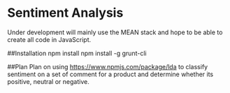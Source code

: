 # Sentiment Analysis

Under development will mainly use the MEAN stack and hope to be able to create all code in JavaScript.

##Installation
npm install
npm install -g grunt-cli


##Plan
Plan on using https://www.npmjs.com/package/lda to classify sentiment on a set of comment for a product and determine whether its positive, neutral or negative.



